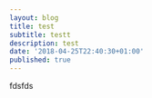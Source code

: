 ```yaml
---
layout: blog
title: test
subtitle: testt
description: test
date: '2018-04-25T22:40:30+01:00'
published: true
---
```

fdsfds
